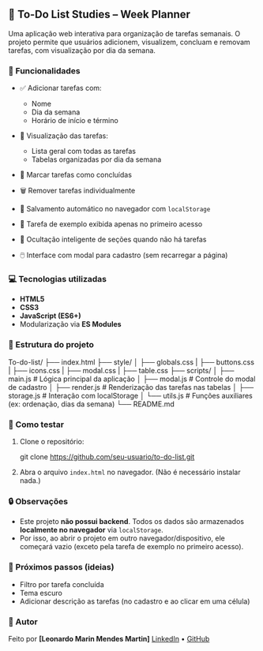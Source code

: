 ## 📝 To-Do List Studies – Week Planner

Uma aplicação web interativa para organização de tarefas semanais. O projeto permite que usuários adicionem, visualizem, concluam e removam tarefas, com visualização por dia da semana.

### 🚀 Funcionalidades

* ✅ Adicionar tarefas com:

  * Nome
  * Dia da semana
  * Horário de início e término
* 📅 Visualização das tarefas:

  * Lista geral com todas as tarefas
  * Tabelas organizadas por dia da semana
* 🧹 Marcar tarefas como concluídas
* 🗑️ Remover tarefas individualmente
* 💾 Salvamento automático no navegador com `localStorage`
* 🧪 Tarefa de exemplo exibida apenas no primeiro acesso
* 🧼 Ocultação inteligente de seções quando não há tarefas
* 🖱️ Interface com modal para cadastro (sem recarregar a página)


### 💻 Tecnologias utilizadas

* **HTML5**
* **CSS3**
* **JavaScript (ES6+)**
* Modularização via **ES Modules**


### 📁 Estrutura do projeto

To-do-list/
├── index.html
├── style/
│   ├── globals.css
|   ├── buttons.css
|   ├── icons.css
|   ├── modal.css
|   ├── table.css
├── scripts/
│   ├── main.js         # Lógica principal da aplicação
│   ├── modal.js        # Controle do modal de cadastro
│   ├── render.js       # Renderização das tarefas nas tabelas
│   ├── storage.js      # Interação com localStorage
│   └── utils.js        # Funções auxiliares (ex: ordenação, dias da semana)
└── README.md

### 🧪 Como testar

1. Clone o repositório:

   git clone https://github.com/seu-usuario/to-do-list.git

2. Abra o arquivo `index.html` no navegador.
   (Não é necessário instalar nada.)

### 🔒 Observações

* Este projeto **não possui backend**. Todos os dados são armazenados **localmente no navegador** via `localStorage`.
* Por isso, ao abrir o projeto em outro navegador/dispositivo, ele começará vazio (exceto pela tarefa de exemplo no primeiro acesso).

### 📌 Próximos passos (ideias)

* Filtro por tarefa concluída
* Tema escuro
* Adicionar descrição as tarefas (no cadastro e ao clicar em uma célula)

### 👤 Autor

Feito por **\[Leonardo Marin Mendes Martin]**
[LinkedIn](www.linkedin.com/in/leonardo-marin-mendes-martin-9555271a3) • [GitHub](https://github.com/leommartin)

